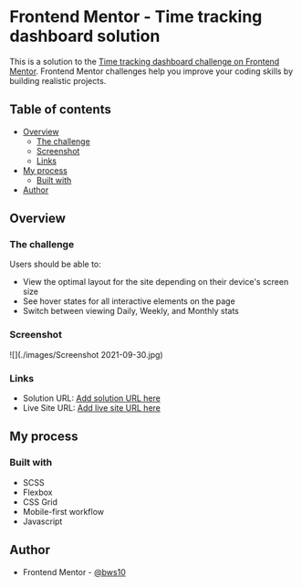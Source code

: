 # Frontend Mentor - Time tracking dashboard solution

This is a solution to the [Time tracking dashboard challenge on Frontend Mentor](https://www.frontendmentor.io/challenges/time-tracking-dashboard-UIQ7167Jw). Frontend Mentor challenges help you improve your coding skills by building realistic projects.

## Table of contents

- [Overview](#overview)
  - [The challenge](#the-challenge)
  - [Screenshot](#screenshot)
  - [Links](#links)
- [My process](#my-process)
  - [Built with](#built-with)
- [Author](#author)

## Overview

### The challenge

Users should be able to:

- View the optimal layout for the site depending on their device's screen size
- See hover states for all interactive elements on the page
- Switch between viewing Daily, Weekly, and Monthly stats

### Screenshot

![](./images/Screenshot 2021-09-30.jpg)

### Links

- Solution URL: [Add solution URL here](https://github.com/bws10/time-tracking-dashboard)
- Live Site URL: [Add live site URL here](https://bws10.github.io/time-tracking-dashboard/)

## My process

### Built with

- SCSS
- Flexbox
- CSS Grid
- Mobile-first workflow
- Javascript

## Author

- Frontend Mentor - [@bws10](https://www.frontendmentor.io/profile/bws10)
